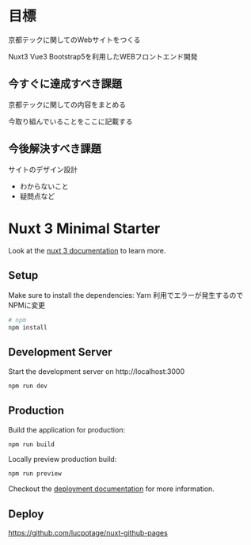 # 目標
京都テックに関してのWebサイトをつくる

Nuxt3 Vue3 Bootstrap5を利用したWEBフロントエンド開発

## 今すぐに達成すべき課題
京都テックに関しての内容をまとめる

今取り組んでいることをここに記載する

## 今後解決すべき課題
サイトのデザイン設計

- わからないこと
- 疑問点など

# Nuxt 3 Minimal Starter

Look at the [nuxt 3 documentation](https://v3.nuxtjs.org) to learn more.

## Setup

Make sure to install the dependencies:
Yarn 利用でエラーが発生するのでNPMに変更

```bash
# npm
npm install

```

## Development Server

Start the development server on http://localhost:3000

```bash
npm run dev
```

## Production

Build the application for production:

```bash
npm run build
```

Locally preview production build:

```bash
npm run preview
```

Checkout the [deployment documentation](https://v3.nuxtjs.org/guide/deploy/presets) for more information.

## Deploy

<https://github.com/lucpotage/nuxt-github-pages>
